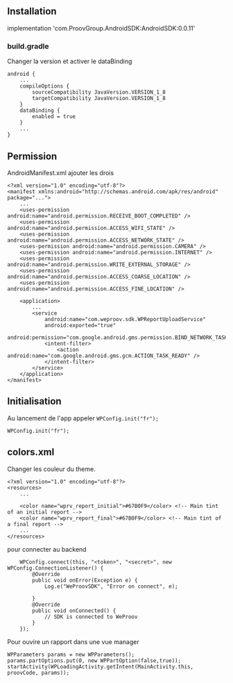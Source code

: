 ## Installation

implementation 'com.ProovGroup.AndroidSDK:AndroidSDK:0.0.11'

### build.gradle
Changer la version et activer le dataBinding
```
android {
    ...
    compileOptions {
        sourceCompatibility JavaVersion.VERSION_1_8
        targetCompatibility JavaVersion.VERSION_1_8
    }
    dataBinding {
        enabled = true
    }
    ...
}
```

## Permission
AndroidManifest.xml ajouter les drois
```
<?xml version="1.0" encoding="utf-8"?>
<manifest xmlns:android="http://schemas.android.com/apk/res/android" package="...">
    ...
    <uses-permission android:name="android.permission.RECEIVE_BOOT_COMPLETED" />
    <uses-permission android:name="android.permission.ACCESS_WIFI_STATE" />
    <uses-permission android:name="android.permission.ACCESS_NETWORK_STATE" />
    <uses-permission android:name="android.permission.CAMERA" />
    <uses-permission android:name="android.permission.INTERNET" />
    <uses-permission android:name="android.permission.WRITE_EXTERNAL_STORAGE" />
    <uses-permission android:name="android.permission.ACCESS_COARSE_LOCATION" />
    <uses-permission android:name="android.permission.ACCESS_FINE_LOCATION" />

    <application>
        ...
        <service
            android:name="com.weproov.sdk.WPReportUploadService"
            android:exported="true"
            android:permission="com.google.android.gms.permission.BIND_NETWORK_TASK_SERVICE">
            <intent-filter>
                <action android:name="com.google.android.gms.gcm.ACTION_TASK_READY" />
            </intent-filter>
        </service>
    </application>
</manifest>
```


## Initialisation 
Au lancement de l'app appeler ``WPConfig.init("fr");``
```
WPConfig.init("fr");
```

## colors.xml
Changer les couleur du theme.

```
<?xml version="1.0" encoding="utf-8"?>
<resources>
    ...

    <color name="wprv_report_initial">#67B0F9</color> <!-- Main tint of an initial report -->
    <color name="wprv_report_final">#67B0F9</color> <!-- Main tint of a final report -->
    ...
</resources>
```

pour connecter au backend
```
    WPConfig.connect(this, "<token>", "<secret>", new WPConfig.ConnectionListener() {
        @Override
        public void onError(Exception e) {
            Log.e("WeProovSDK", "Error on connect", e);

        }       
        @Override
        public void onConnected() {
        	// SDK is connected to WeProov
        }
    });
```

Pour ouvire un rapport dans une vue manager

```
WPParameters params = new WPParameters();
params.partOptions.put(0, new WPPartOption(false,true));
startActivity(WPLoadingActivity.getIntent(MainActivity.this, proovCode, params));
```


